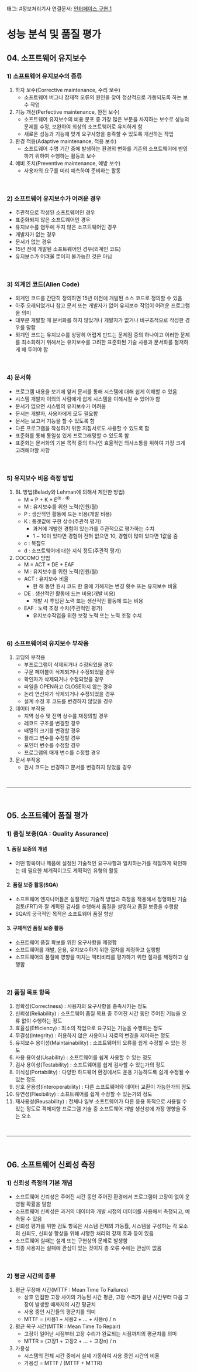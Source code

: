 태그: #정보처리기사 
연결문서: [인터페이스 구현 1](인터페이스%20구현%201.md)

# 성능 분석 및 품질 평가

## 04. 소프트웨어 유지보수

### 1) 소프트웨어 유지보수의 종류
1. 하자 보수(Corrective maintenance, 수리 보수)
    - 소프트웨어 버그나 잠재적 오류의 원인을 찾아 정상적으로 가동되도록 하는 보수 작업
2. 기능 개선(Perfective maintenance, 완전 보수)
    - 소프트웨어 유지보수의 비용 분포 중 가장 많은 부분을 차지하는 보수로 성능의 문제를 수정, 보완하여 최상의 소프트웨어로 유지하게 함
    - 새로운 성능과 기능에 맞게 요구사항을 충족할 수 있도록 개선하는 작업
3. 환경 적응(Adaptive maintenance, 적응 보수)
    - 소프트웨어 수명 기간 중에 발생하는 환경의 변화를 기존의 소프트웨어에 반영하기 위하여 수행하는 활동의 보수
4. 예비 조치(Preventive maintenance, 예방 보수)
    - 사용자의 요구를 미리 예측하여 준비하는 활동

<br>

### 2) 소프트웨어 유지보수가 어려운 경우
- 주관적으로 작성된 소프트웨어인 경우
- 표준화되지 않은 소프트웨어인 경우
- 유지보수를 염두에 두지 않은 소프트웨어인 경우
- 개발자가 없는 경우
- 문서가 없는 경우
- 15년 전에 개발된 소프트웨어인 경우(외계인 코드)
- 유지보수가 어려울 뿐이지 불가능한 것은 아님

<br>

### 3) 외계인 코드(Alien Code)
- 외계인 코드를 간단히 정의하면 15년 이전에 개발된 소스 코드로 정의할 수 있음
- 아주 오래되었거나 참고 문서 또는 개발자가 없어 유지보수 작업이 어려운 프로그램을 의미
- 대부분 개발할 때 문서화를 하지 않았거나 개발자가 없거나 비구조적으로 작성한 경우를 말함
- 외계인 코드는 유지보수를 상당히 어렵게 만드는 문제점 중의 하나이고 이러한 문제를 최소화하기 위해서는 유지보수를 고려한 표준화된 기술 사용과 문서화를 철저하게 해 두어야 함

<br>

### 4) 문서화
- 프로그램 내용을 보기에 앞서 문서를 통해 시스템에 대해 쉽게 이해할 수 있음
- 시스템 개발자 이외의 사람에게 쉽게 시스템을 이해시킬 수 있어야 함
- 문서가 없으면 시스템의 유지보수가 어려움
- 문서는 개발자, 사용자에게 모두 필요함
- 문서는 보고서 기능을 할 수 있도록 함
- 다른 프로그램을 작성하기 위한 지침서로도 사용할 수 있도록 함
- 표준화를 통해 통일성 있게 프로그래밍할 수 있도록 함
- 표준화는 문서화의 기본 목적 중의 하나인 효율적인 의사소통을 위하여 가장 크게 고려해야할 사항

<br>

### 5) 유지보수 비용 측정 방법
1. BL 방법(Belady와 Lehman에 의해서 제안한 방법)
   - M = P + K * E<sup>(c - d)</sup>
   - M : 유지보수를 위한 노력(인원/월)
   - P : 생산적인 활동에 드는 비용(개발 비용)
   - K : 통곗값에 구한 상수(주관적 평가)
       - 과거에 개발한 경험이 있는가를 주관적으로 평가하는 수치
       - 1 ~ 10이 있다면 경험이 전혀 없으면 10, 경험이 많이 있다면 1값을 줌
   - c : 복잡도
   - d : 소프트웨어에 대한 지식 정도(주관적 평가)
2. COCOMO 방법
    - M = ACT * DE * EAF
    - M : 유지보수를 위한 노력(인원/월)
    - ACT : 유지보수 비율
        - 한 해 동안 원시 코드 한 줄에 가해지는 변경 횟수 또는 유지보수 비율
    - DE : 생산적인 활동에 드는 비용(개발 비용)
        - 개발 시 투입된 노력 또는 생산적인 활동에 드는 비용
    - EAF : 노력 조정 수치(주관적인 평가)
        - 유지보수작업을 위한 보정 노력 또는 노력 조정 수치

<br>

### 6) 소프트웨어의 유지보수 부작용
1. 코딩의 부작용
    - 부프로그램이 삭제되거나 수정되었을 경우
    - 구문 페이블이 삭제되거나 수정되었을 경우
    - 확인자가 삭제되거나 수정되었을 경우
    - 파일을 OPEN하고 CLOSE하지 않는 경우
    - 논리 연산자가 삭제되거나 수정되었을 경우
    - 설계 수정 후 코드를 변경하지 않았을 경우
2. 데이터 부작용
    - 지역 상수 및 전역 상수를 재정의할 경우
    - 레코드 구조를 변경할 경우
    - 배열의 크기를 변경할 경우
    - 플래그 변수를 수정할 경우
    - 포인터 변수를 수정할 경우
    - 프로그램의 매개 변수를 수정할 경우
3. 문서 부작용
    - 원시 코드는 변경하고 문서를 변경하지 않았을 경우

<br>

---

<br>

## 05. 소프트웨어 품질 평가

### 1) 품질 보증(QA : Quality Assurance)

#### 1. 품질 보증의 개념
- 어떤 항목이나 제품에 설정된 기술적인 요구사항과 일치하는가를 적절하게 확인하는 데 필요한 체계적이고도 계획적인 유형의 활동

#### 2. 품질 보증 활동(SQA)
- 소프트웨어 엔지니어들은 실질적인 기술적 방법과 측정을 적용해서 정형화된 기술 검토(FRT)와 잘 계획된 검사를 수행해서 품질을 설명하고 품질 보증을 수행함
- SQA의 궁극적인 목적은 소프트웨어 품질 향상

#### 3. 구체적인 품질 보증 활동
- 소프트웨어 품질 확보를 위한 요구사항을 제정함
- 소프트웨어를 개발, 운용, 유지보수하기 위한 절차를 제정하고 실행함
- 소프트웨어의 품질에 영향을 미치는 액티비티를 평가하기 위한 절차를 제정하고 실행함

<br>

### 2) 품질 목표 항목
1. 정확성(Correctness) : 사용자의 요구사항을 충족시키는 정도
2. 신뢰성(Reliability) : 소프트웨어 품질 목표 중 주어진 시간 동안 주어진 기능을 오류 없이 수행하는 정도
3. 효율성(Efficiency) : 최소의 작업으로 요구되는 기능을 수행하는 정도
4. 무결성(Integrity) : 허용하지 않은 사용이나 자료의 변경을 제어하는 정도
5. 유지보수 용이성(Maintainability) : 소프트웨어의 오류를 쉽게 수정할 수 있는 정도
6. 사용 용이성(Usability) : 소프트웨어를 쉽게 사용할 수 있는 정도
7. 검사 용이성(Testability) : 소프트웨어를 쉽게 검사할 수 있는가의 정도
8. 이식성(Portability) : 다양한 하드웨어 환경에서도 운용 가능하도록 쉽게 수정될 수 있는 정도
9. 상호 운용성(Interoperability) : 다른 소프트웨어와 데이터 교환이 가능한가의 정도
10. 유연성(Flexibility) : 소프트웨어를 쉽게 수정할 수 있는가의 정도
11. 재사용성(Reusability) : 전체나 일부 소프트웨어가 다른 응용 목적으로 사용될 수 있는 정도로 객체지향 프로그램 기술 중 소프트웨어 개발 생산성에 가장 영향을 주는 요소

<br>

---

<br>

## 06. 소프트웨어 신뢰성 측정

### 1) 신뢰성 측정의 기본 개념
- 소프트웨어 신뢰성은 주어진 시간 동안 주어진 환경에서 프로그램이 고장이 없이 운영될 확률을 말함
- 소프트웨어 신뢰성은 과거의 데이터와 개발 시점의 데이터를 사용해서 측정되고, 예측될 수 있음
- 신뢰성 평가를 위한 검토 항목은 시스템 전체의 가동률, 시스템을 구성하는 각 요소의 신뢰도, 신뢰성 향상을 위해 시행한 처리의 강제 효과 등이 있음
- 소프트웨어 실패는 설계 또는 구현상의 문제로 발생함
- 최종 사용자는 실패에 관심이 있는 것이지 총 오류 수에는 관심이 없음

<br>

### 2) 평균 시간의 종류
1. 평균 무장애 시간(MTTF : Mean Time To Failures)
    - 상호 인접한 고장 사이의 가능된 시간 평균, 고장 수리가 끝난 시간부터 다음 고장이 발생할 때까지의 시간 평균치
    - 사용 중인 시간들의 평균치를 의미
    - MTTF = (사용1 + 사용2 + ... + 사용n) / n
2. 평균 복구 시간(MTTR : Mean Time To Repair)
    - 고장이 일어난 시점부터 고장 수리가 완료되는 시점까지의 평균치를 의미
    - MTTR = (고장1 + 고장2 + ... + 고장n) / n
3. 가용성
    - 시스템의 전체 시간 중에서 실제 가동하여 사용 중인 시간의 비율
    - 가용성 = MTTF / (MTTF + MTTR)